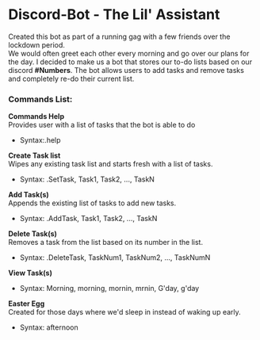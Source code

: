 # Discord-Bot - The Lil' Assistant
Created this bot as part of a running gag with a few friends over the lockdown period.  
We would often greet each other every morning and go over our plans for the day. I decided to make us a bot that stores our to-do lists based on our discord **#Numbers**.
The bot allows users to add tasks and remove tasks and completely re-do their current list.

### Commands List:
**Commands Help**  
Provides user with a list of tasks that the bot is able to do
- Syntax:.help

**Create Task list**  
Wipes any existing task list and starts fresh with a list of tasks. 
- Syntax: .SetTask, Task1, Task2, ..., TaskN

**Add Task(s)**  
Appends the existing list of tasks to add new tasks. 
- Syntax: .AddTask, Task1, Task2, ..., TaskN

**Delete Task(s)**  
Removes a task from the list based on its number in the list.
- Syntax: .DeleteTask, TaskNum1, TaskNum2, ..., TaskNumN

**View Task(s)**
- Syntax: Morning, morning, mornin, mrnin, G'day, g'day

**Easter Egg**  
Created for those days where we'd sleep in instead of waking up early.
- Syntax: afternoon
